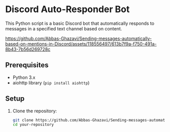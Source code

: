 # Discord Auto-Responder Bot

This Python script is a basic Discord bot that automatically responds to messages in a specified text channel based on content.


https://github.com/Abbas-Ghazavi/Sending-messages-automatically-based-on-mentions-in-Discord/assets/118556497/613b7f9a-f750-491a-8b43-7b56d269728c



## Prerequisites

- Python 3.x
- aiohttp library (`pip install aiohttp`)

## Setup

1. Clone the repository:

   ```bash
   git clone https://github.com/Abbas-Ghazavi/Sending-messages-automatically-based-on-mentions-in-Discord.git
   cd your-repository
